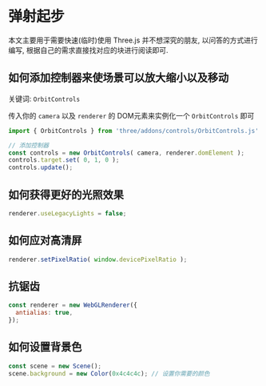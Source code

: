 # 弹射起步 <Badge type="warning" text="WIP:最后编写" />

本文主要用于需要快速(临时)使用 Three.js 并不想深究的朋友, 以问答的方式进行编写, 根据自己的需求直接找对应的块进行阅读即可.

## 如何添加控制器来使场景可以放大缩小以及移动

关键词: `OrbitControls`

传入你的 `camera` 以及 `renderer` 的 DOM元素来实例化一个 `OrbitControls` 即可

```js
import { OrbitControls } from 'three/addons/controls/OrbitControls.js'

// 添加控制器
const controls = new OrbitControls( camera, renderer.domElement );
controls.target.set( 0, 1, 0 );
controls.update();
```


## 如何获得更好的光照效果

```js
renderer.useLegacyLights = false;
```

## 如何应对高清屏

```js
renderer.setPixelRatio( window.devicePixelRatio );
```

## 抗锯齿

```js
const renderer = new WebGLRenderer({
  antialias: true,
});
```

## 如何设置背景色

```js
const scene = new Scene();
scene.background = new Color(0x4c4c4c); // 设置你需要的颜色
```
